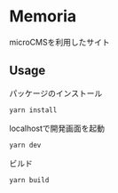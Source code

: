 # Memoria
microCMSを利用したサイト
## Usage
パッケージのインストール
```sh
yarn install
```

localhostで開発画面を起動
```sh
yarn dev
```

ビルド
```sh
yarn build
```
